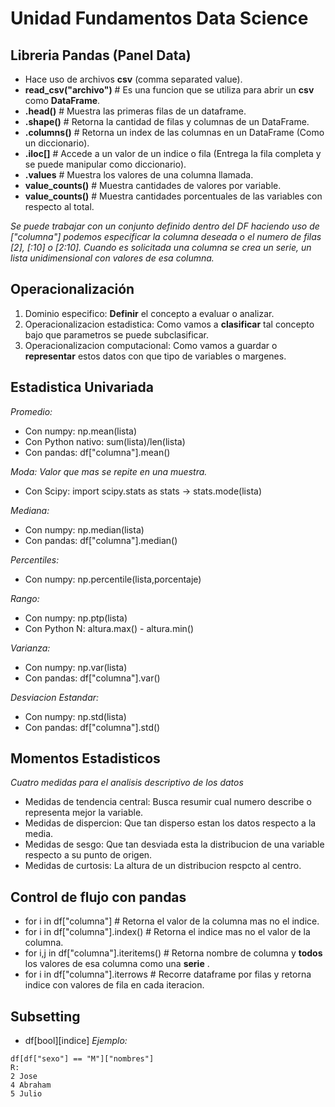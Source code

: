 # Unidad Fundamentos Data Science
## Libreria Pandas (Panel Data)
- Hace uso de archivos **csv** (comma separated value).
- **read_csv("archivo")** # Es una funcion que se utiliza para abrir un **csv** como **DataFrame**.
- **.head()** # Muestra las primeras filas de un dataframe.
- **.shape()** # Retorna la cantidad de filas y columnas de un DataFrame.
- **.columns()** # Retorna un index de las columnas en un DataFrame (Como un diccionario).
- **.iloc[]** # Accede a un valor de un indice o fila (Entrega la fila completa y se puede manipular como diccionario).
- **.values** # Muestra los valores de una columna llamada.
- **value_counts()** # Muestra cantidades de valores por variable.
- **value_counts()** # Muestra cantidades porcentuales de las variables con respecto al total.

_Se puede trabajar con un conjunto definido dentro del DF haciendo uso de ["columna"] podemos especificar la columna deseada o el numero de filas [2], [:10] o [2:10].
Cuando es solicitada una columna se crea un serie, un lista unidimensional con valores de esa columna._ 

## Operacionalización
1. Dominio especifico: **Definir** el concepto a evaluar o analizar.
2. Operacionalizacion estadistica: Como vamos a **clasificar** tal concepto bajo que parametros se puede subclasificar.
3. Operacionalizacion computacional: Como vamos a guardar o **representar** estos datos con que tipo de variables o margenes.

## Estadistica Univariada
_Promedio:_
- Con numpy: np.mean(lista)
- Con Python nativo: sum(lista)/len(lista)
- Con pandas: df["columna"].mean()

_Moda: Valor que mas se repite en una muestra._
- Con Scipy: import scipy.stats as stats -> stats.mode(lista)

_Mediana:_
- Con numpy: np.median(lista)
- Con pandas: df["columna"].median()

_Percentiles:_
- Con numpy: np.percentile(lista,porcentaje)

_Rango:_
- Con numpy: np.ptp(lista)
- Con Python N: altura.max() - altura.min()

_Varianza:_
- Con numpy: np.var(lista)
- Con pandas: df["columna"].var()

_Desviacion Estandar:_
- Con numpy: np.std(lista)
- Con pandas: df["columna"].std()

## Momentos Estadisticos
_Cuatro medidas para el analisis descriptivo de los datos_
- Medidas de tendencia central: Busca resumir cual numero describe o representa mejor la variable.
- Medidas de dispercion: Que tan disperso estan los datos respecto a la media.
- Medidas de sesgo: Que tan desviada esta la distribucion de una variable respecto a su punto de origen. 
- Medidas de curtosis: La altura de un distribucion respcto al centro.

## Control de flujo con pandas
- for i in df["columna"] # Retorna el valor de la columna mas no el indice.
- for i in df["columna"].index() # Retorna el indice mas no el valor de la columna.
- for i,j in df["columna"].iteritems() # Retorna nombre de columna y **todos** los valores de esa columna como una **serie** .
- for i in df["columna"].iterrows # Recorre dataframe por filas y retorna indice con valores de fila en cada iteracion.

## Subsetting
- df[bool][indice]
_Ejemplo:_
```
df[df["sexo"] == "M"]["nombres"]
R:
2 Jose
4 Abraham
5 Julio
```


